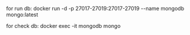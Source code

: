 for run db:
docker run -d -p 27017-27019:27017-27019 --name mongodb mongo:latest

for check db:
docker exec -it mongodb mongo